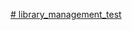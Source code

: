 [# library_management_test](https://docs.google.com/document/d/1RyMBdTriw7Oiakv9sJeQFzyY2UnsQvHAbaAwH2m3_fw/edit?usp=sharing)
